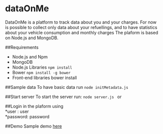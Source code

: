 # dataOnMe
DataOnMe is a platform to track data about you and your charges.
For now is possible to collect only data about your refuellings,
and to have statistics about your vehicle consumption and monthly charges
The plaform is based on Node.js and MongoDB.

##Requirements
* Node.js and Npm 
* MongoDB 
* Node.js Libraries  ```npm install ```
* Bower  ``` npm install -g bower ```
* Front-end libraries bower install

##Sample data
To have basic data run
```node initMetadata.js ```

##Start server
To start the server run:
```node server.js ```
or 

##Login in the plaform using  
*user    : user  
*password: password

##Demo 
Sample demo [here](http://52.27.176.15/)
